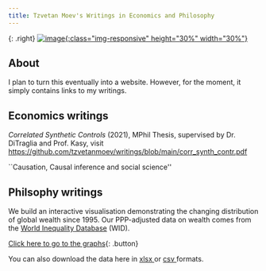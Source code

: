 ```yaml
---
title: Tzvetan Moev's Writings in Economics and Philosophy
---
```



{: .right}
[![image](/img/core_logo_no_strapline_no_background.png){:class="img-responsive" height="30%" width="30%"}](http://www.core-econ.org/)

## About

I plan to turn this eventually into a website. However, for the moment, it simply contains links to my writings.

## Economics writings

_Correlated Synthetic Controls_ (2021), MPhil Thesis, supervised by Dr. DiTraglia and Prof. Kasy, visit https://github.com/tzvetanmoev/writings/blob/main/corr_synth_contr.pdf

``Causation, Causal inference and social science''
## Philsophy writings 

We build an interactive visualisation demonstrating the changing distribution of global wealth since 1995. Our PPP-adjusted data on wealth comes from the [World Inequality Database](https://wid.world//) (WID).

[Click here to go to the graphs](html/fig_1995.html){: .button}

You can also download the data here in <a href="https://raw.githubusercontent.com/tzvetanmoev/core-skyscraper-2-wealth/master/wid_wealth_usd21_wide.xlsx" download ="download"> xlsx </a> or <a href="https://raw.githubusercontent.com/tzvetanmoev/core-skyscraper-2-wealth/master/wid_wealth_usd21_wide.csv" download ="download"> csv </a> formats.




